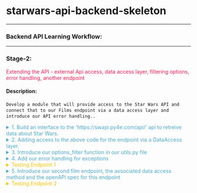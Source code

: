 
# starwars-api-backend-skeleton

---

### Backend API Learning Workflow:

---
### Stage-2:
<span style="color:#FF1B55FF">Extending the API - external Api access, data access layer, filtering options, error handling, another endpoint</span>

#### Description: 
    Develop a module that will provide access to the Star Wars API and connect that to our Films endpoint via a data access layer and introduce our API error handling..

<details>
<summary style="color:#4ba9cc">1. Build an interface to the 'https://swapi.py4e.com/api/' api to retreive data about Star Wars.</summary>

    For this module we shall build a class, a star wars object that provides us access to an external source of Star Wars data.
    
    Copy the code below into the starwars.py file.

```python
# -*- coding: utf-8 -*-

# ------------------------------------------------
#    External imports
# ------------------------------------------------

import asyncio
import aiohttp
import requests

# ------------------------------------------------
#    Python Imports
# ------------------------------------------------

# ------------------------------------------------
#     Module Imports
# ------------------------------------------------
from errors.v1.handlers import ApiError

# ------------------------------------------------
#    Script Wide Variables
# ------------------------------------------------
URL = 'https://swapi.py4e.com/api/'


# ------------------------------------------------
#          CLASSES START HERE
# ------------------------------------------------


class StarWars(object):
    """
        Star Wars object
        Facilitates Async Calls to the swapi api for retrieval of star wars data.
        All methods are static helper functions with the exception of request_data.
        The request_data function is used to retrieve star wars data and called via api
        StarWars class object instance.
    """

    def __init__(self, **kwargs):

        # Variables used for each instance of the class.
        self.swars_data = []
  ```
   
    Above you can see that we have a class called StarWars and an __init__ method. This method is used to 
    add any variables to all new star wars objects.
    
    Here you can see that we set the object variable swars_data to an empty list. We will see how this is used later.

    Look at the 'External Imports' near the top of the page.

```python
import asyncio
import aiohttp
import requests
```

    In this module we shall use two types of methods to send requests. Let's look at them in order of least complexity.

    1. A synchronous request via the third import in the list - the package 'requests'.
   
       'requests' is a well known python package that handles requests to any reachable service.

       When your code makes a synchronous request it does not return until it receives the response blocking any further
       processing, i.e. you have to wait for the response before continuing.
   
       We will use this kind of request when we require a single record from the Star Wars API.
   
   
#### A synchronous Request
    
![](images/syncio-requests.drawio.png)

    2. Asynchronous requests via the packages asyncio and aiohttp.
       We use asyncio along with aiohttp to create a set of input output tasks, i.e. in this case calls to the Star Wars APi and handle the responses via a function assigned to each call. 
       This is not the same as a promise in Javascript. We'll get to the details of how this works when we include the code shortly. In the meantime have a look at the following diagram to get a feel for we're going to do.
      
#### An asynchronous Request
      
![](images//async-request.drawio.png)
       
      As you can see from the diagram above, using an asyncio client session and aiohttp there is a connection pool that
      enables multiple requests to be sent simultaneously in any order to our Star Wars API.
      
      Each call/task is configured with a handler/method a url for the actual address of the call and any arguments we 
      wish to send with the call. 
      
      When we have added all our calls to the call list we then run the asyncio module and call asyncio gather with the calls
      list as a parameter. asyncio.gather will fire off all the calls which in turn call the handler/method that makes
      the calls. In that method handler, as we shall see in the code we use an 'await' keyword on the request. This tells the handler to
      stop processing the code in the handler at that point and allow the other code outside of it to be processed, which in this case means
      that the same method handler can be called again for the other requests. Each time releasing after the 'await'.
      
      When each request receives a response, the asyncio knows to go back to the point in the code directly after the await. This happens for each and every call.
      
      Now let's look at the code for both the synchronous and asynchronous calls made above.
      
   
```python
async def fetch_json(self, session: aiohttp.ClientSession(), url: str, **kwargs):
      """
         Async function to make multiple api calls and fetch json data for each call
         Adding the data when received to the self.swars_data list
      """
      print(f"Requesting {url}")
      resp = await session.request('GET', url=url, **kwargs)
      if resp.status == 200:
          data = await resp.json(content_type=None)
          print(f"Received data for {url}")
          # Put the results data on the end of the list
          self.swars_data.extend(data['results'])
      else:
          error = f"url {url}"
          raise ApiError(message=error, status_code=resp.status)

async def api_query(self, urls, **kwargs):
      """
         Set up an async task for each url in urls and call the urls asynchronously.
         Asyncio sets up a client connection to handle all the calls to the swapi api.
         Calls fetch_json after each task/url call gets a response
      """
      # Single client session for all the api calls. We use an open HTTP connection for simplicity here. The
      # data is open source...
      client = aiohttp.ClientSession(connector=aiohttp.TCPConnector(ssl=False))

      async with client as session:
          # Create fetch tasks from the urls
          tasks = []

          for url in urls:
              tasks.append(self.fetch_json(session=session, url=url, **kwargs))

          # waits for asyncio.gather() to be completed, required because we want to sort when all data has arrived
          await asyncio.gather(*tasks, return_exceptions=True)
          # This has no effect - because we are using a with statement that will automatically close the session
          # await session.close() 

def request_data_async(self, query, batch_size=None, max_items=None):
    """
        This method formats n number of urls with the parameter 'query'
    
    param: query - the api query parameter i.e. films or people
    param: max_items: The maximum number of items to fetch
    params: batch_size: The maximum items returned across all batches/api calls
    """
    # Create the initial url
    urls = []
    urls_append = urls.append
    
    if max_items and batch_size and max_items > batch_size:
        for i in range(1, round(max_items / batch_size) + 1):
            urls_append(f"{URL}{query}/?page={i}")
    else:
        urls.append(f"{URL}{query}/")
    
    # Call the api query function
    asyncio.run(self.api_query(urls)) 

def request_data_sync(self, query):
    """
        Request and wait for our data to return
        In this method we are using the requests package to make a simple synchronous API call
        The code is blocked until the response is received.
    :param query: Contains query parameters for the request
    :return:
    """
    status = ""
    
    try:
        # Format the url from the main swapi url plus the query/queries
        url = f"{URL}{query}/"
        # make the request
        r = requests.get(url=url)
        # Raise the status to make sure it was successful. If it is not the below exception will occur
        status = r.status_code
        r.raise_for_status()
    
        # We have success - let's return the data
        # extracting data in json format
        self.swars_data = r.json()
    except requests.ConnectionError as e:
        msg = "OOPS!! Connection Error. Make sure you are connected to a live Internet connection."
        raise ApiError(message=msg, status_code=status)
    except requests.Timeout as e:
        msg = "timeout-error"
        raise ApiError(message=msg, status_code=status)
    except requests.HTTPError as e:
        if status == 404:
            msg = "not-found"
        elif status == 400:
            msg = "bad-request"
        elif status == 500:
            msg = "server-error-star-wars-api"
        else:
            msg = "something-went-wrong"
        raise ApiError(message=msg, status_code=status)
    except KeyboardInterrupt:
        msg = "program-closed"
        raise ApiError(message=msg, status_code=status)        
```

    Let's walk through the code and map it to the images above.

    1. First let's look at the synchronous method.
   
```python
def request_data_sync(self, query):
```
    This is perfectly straight forward. We simply pass in a query parameter such as 'films/1', which tells us we want to 
    retrieve data for the film with ID 1. 
    
    Next we append this to the Star Wars API url, then make the request using requests. When the response returns we check the status. 
    If it is a 200 (all good), we take the json response data from the response object and assign it to our swars_data variable we declared in the class __init__ method. This
    
    If it is not ok we raise an exception. The exception message depends on the status. The exception being raised for all errors is the
    an ApiError. We'll get to our error handling shortly. For now, it is enough to know that errors/exceptions are being 
    handled.
   
    2. Let's now explore the more complex asynchronous method.
      
```python
def request_data_async(self, query, batch_size=None, max_items=None):
```

    As you can see we pass in three parameters.

        * The query parameter
        * A batch_size parameter - this tells us how many items we would like the Star Wars API to return in a single call.
        * A max_items parameter - this tells us how many items in total across all calls we wish to retrieve.


    This method builds n urls. Both batch_size and max_items are optional. If they have no value a single url is created by appending the Star Wars url with the query.
    Otherewise, a series of urls is created, according to the max_items being divided by the batch_size parameter. For each of these urls we not only append the query but also an extra
    query parameter called page, which equates to a number starting at 1 and ending in n+1. 

    Once our urls have been created we run the asyncio via asyncio.run, passing it a call to our query function which has the urls and any other arguments as parameters.
    This function then gets called within the asyncio process.

```python
async def api_query(self, urls, **kwargs):
```

    The first thing to notice about our api_query function is that the definition 'def' is preceded by 'async'.
    
    When a function is preceded by the keyword 'async' we know that this function is an asynchronous coroutine and will call some process using the 'await' keyword.
    The 'await' keyword tells the code to pass back control to the event loop. Therefore, the method api_query is a coroutine that performs a bunch of asynchronous calls.
    
    As you can see from the code we assign a bunch of tasks/request calls to a task list using the urls passed in. Each task is assignedd a method that it will call, 
    in this case
 
```python
def fetch_json(self, session: aiohttp.ClientSession(), url: str, **kwargs):
```

    This method has session, a relevant url and any extra arguments as parameters. Once we call asyncio.gather in our api_query method, passing our task list as a parmeter, 
    the 'fetch_json' function will be executed asynchronously until all tasks have been called. So if we have 10 urls to call 'fetch_json' gets called 10 times. So
    
    What happens in fetch_json, simple it makes a request to the url with specified query and arguments using the client session (connection pool).
    It uses the 'await' keyword here to release the event loop to fire the next call...When the response comes, it checks the status and if all ok, 
    adds the returned json response data to our class object swars_data variable. If there is an error then it handles it by raising an Api Error.
    
    Hopefully you have understood what's happening now and are ready to move on, but before you do that copy the last section of code and append it to the starwars.py file.

</details>

<details>
<summary style="color:#4ba9cc">2. Adding access to the above code for the endpoint via a DataAccess layer.</summary>

    We now have a gateway to the external Star Wars API data, but we need someway of connecting to that from our endpoint. This is where our data access layer comes into play.
    As mentioned in the introduction, we use a data access layer as a means to separate dealing with our data sources. This helps us maintain a robust structure and minimises maintenance, redundancy and refactoring.
    
    Let's look at the film endpoint again. Go to films/v1/endpoints.py and open it, you should see the following code for the endpoint get_film...

```python
def get_film(film_id, **kwargs):
    """
        Fetch a film's entity from its name
    :param film_id: The id of the film to be retrieved
    :return: Film Entity
    :errors:
        ApiError - raises an APIError
    """
    api_response()
```
    We are going to replace the line 'api_response()' with the code block below

```python
film = FilmDacc.film(film_id, kwargs['options'])
return api_response(film)
```

    This is our code for accessing the films data access layer.

    The following line of code calls the class (FilmDacc) method (film) and passes the films ID, and any keyword arguments we wish to pass to the method.
    As can be seen below the keyword arguments are in fact our options.


```python
film = FilmDacc.film(film_id, kwargs['options'])
```
    This method, if successful, will return all of the film data for the requested film ID. Before we take a look at the class in our data films access layer
    we first need to import the FilmDacc object
    
    Under Films Data Access layer introduce the import thus:

```python
from films.v1.data_access import *
```

    This uses the '*' notation to indicate that we shall import everything from the data access layer data_access.py
    
    Open the data_access.py file in the same folder and copy the following code into it.

```python
# -*- coding: utf-8 -*-

# ------------------------------------------------
#    Python Imports
# ------------------------------------------------

# ------------------------------------------------
#    External Imports
# ------------------------------------------------

# ------------------------------------------------
#     Module Imports
# ------------------------------------------------
from starwars import StarWars
from utils import options_filter

# ------------------------------------------------
#     Abstract Character Data Access Layer
# ------------------------------------------------

class FilmDacc(object):
    """
        Abstract Film Data Access Class
    """

    @staticmethod
    def film(film_id, options):
        """
             Retrieve a specific StarWars Film
        :param film_id:
        :param options: The options for filtering what gets returned - See API Specification
        :return: The filtered film data
        """
        starwars = StarWars()
        # Build and request the URL by adding the film_id
        starwars.request_data_sync('films/'+film_id)
        return options_filter(starwars.swars_data, options)[0]
```

    Let's examine the code.
    
    Under Module Imports you can see that there are three imported packages, our error handling (we'll get to that afterwards),
    the StarWars class we recently created and an options_filter from our utils.py module. Don't worry about that now, again we'll get to that later.
    Our focus for the moment is on the StarWars class which provides us a route into the external Star Wars API.
    
    Look at the class we have created for our Films data access layer.
    
    Currently, the class has a single staticmethod called film, which has two parameters, the film id and options. The film ID is obviously an ID, the options are a key-value pair object. A python dictionary.
    Hopefully you remember your python fundamentals and that a staticmethod is a class method that can be called directly from a class without creating a new object.
    
    To understand our options we need to briefly go back to our openAPI specification for films and look at these options. Look at the specification endpoint below and check the parameters, there you can see the parameter 'options'.


```yaml
# -----------------------------------------------
  # Film paths - REQUESTS
  # -----------------------------------------------

  /films/v1/{film_id}:

    get:
      summary: Retrieve a specific star wars film data set
      tags:
        - Film
      description: >
        
        Errors:

          token-invalid, 401
          authorisation-required, 401
          not-found, 404

      operationId: films.v1.endpoints.get_film
      parameters:
        - name: "film_id"
          description: Films Unique id
          in: path
          required: true
          schema:
            type: string
        - name: "options"
          in: query
          description: Optional Film Data
          required: false
          style: deepObject
          schema:
            $ref: '#/components/schemas/FilmExtras'
      responses:
        '200':
          description: Returns a data object containing a Films data
          content:
            application/json:
              schema:
                $ref: '#/components/schemas/FilmResponse'
```

    The parameter 'options' is a deepObject which means it has more than one level and is referenced by the schema FilmExtras.
    Unlike our 'film_id' parameter our 'options' parameter is placed in the query of the request and not in the path.

```yaml
# -----------------------------------------------
#  Film Extras REQUEST SCHEMA
# -----------------------------------------------
FilmExtras:
  type: object
  properties:
    characters:
      description: provide film character urls
      type: boolean
    planets:
      description: provide all film planet urls
      type: boolean
    species:
      description: provide all film species urls
      type: boolean
    starships:
      description: provide all film starship urls
      type: boolean
    vehicles:
      description: provide all film vehicle urls
      type: boolean
```

    As can be seen FilmExtras is an openAPI schema object containing several properties. Each of those properties is a boolean. It can be true or false. 
    Take a quick peak at our API interface to check how this object is represented.

![](.build-1_images/873778c7.png)

    The object in question is a simple Json key-value pair object and by default each key has a value set to true. 
    We can change the value to false if we do not require the information to be passed back in the response.
    
    Getting back to our data access method called film...

```python
starwars = StarWars()
# Build and request the URL by adding the film_id
starwars.request_data_sync('films/'+film_id)
return options_filter(starwars.swars_data, options)[0]
```

    Here's what's happening line by line.

#### starwars = StarWars()
    We are assigning a new instance of the class StarWars as an object an assigning it to our variable starwars.
#### starwars.request_data_sync('films/'+film_id)
    We call the object method request_dat_sync with a parameter that encompasses the path for films and an extra path variable which is the film ID.
    
#### return options_filter(starwars.swars_data, options)[0]
    This line returns the results of the options_filter function in the utils.py file. It does this by passing in the starwars object variable swars_data.
    We also pass in the options object, so the options filter can test for the options against the data in the response. Notice that at the end of the line and after the function call is closed we have [0].
    This is stating that in the list returned we only require the first item of the list and not the whole list. Why? Well because this is an endpoint that returns a single data item and it seems pointless to send this back as a list.
    We could of course avoid this if we did some tests on the list in the options_filter function and return the item itself and not the list, if indeed the list was made up of a single item.
    This is a choice, we make a decision and run with it. You will come across plenty of similar scenarios during your coding lifetime.

    Summing up so far.

      * We have introduced the StarWars class for access to our external Star Wars data source.
      * We have introduced the required data access layer class and method to act as the data gateway between our endpoint and the external data source.
      * We have modified our endpoint to interface with the data access layer
      * We have understood our 'options' object.

</details>

<details>
<summary style="color:#4ba9cc">3. Introduce our options_filter function in our utils.py file</summary>

    We already understand what our options_filter function has to do, now let's look at the code and see how it does it.

```python
# -*- coding: utf-8 -*-

# ------------------------------------------------
#    External imports
# ------------------------------------------------

# ------------------------------------------------
#    Python Imports
# ------------------------------------------------

# ------------------------------------------------
#    Module Imports
# ------------------------------------------------


def options_filter(data, options):
    """
        Filters through a list of dictionaries or a single dictionary and removes any data from the options dict that is set to false

    :param data: maybe a list of dicts or a single dict
    :param options: The options to filter on
    :return: Filtered data
    """

    # Define an empty list to hold all our filtered dictionaries
    fl = []

    def filter_options(data_set, options):
        new_dict = {}
        for k, _ in data_set.items():
            # The following line is a dictionary comprehension. It is used to filter optional data specified in the kwargs argument.
            # which is passed into the API by the client request as a Json dictionary of options.
            # The way it works is to filter key-value pairs from the returned film_entity dictionary against the kwargs dictionary.
            # Any key-value pair in the film_entity dictionary that is in the options dictionary of kwargs and set to False should be excluded from the returned data.
            filtered_dict = {k: v for (k, v) in data_set.items() if k not in options or options[k] is True}
            new_dict.update(filtered_dict)
        return new_dict

    if isinstance(data, list):

        for item in data:
            if isinstance(item, dict):
                fd = filter_options(item, options)
                fl.append(fd)
                
    elif isinstance(data, dict):
        
        fd = filter_options(data, options)
        fl.append(fd)
        
    else:
        return data

    return fl


```

    The function has two parameters

      * data - a python dictionary or list of dictionaries containing the options to filter
      * options - the object that contains the key-value pair mapping of data we want to include or not.

    Let's go through what's happening step by step.

    1. We declare an empty list - fl = []

    2. We check if our data parameter is a list.
      
      If it is a list we use an iteration (for loop) to take each object (item) from the data and call the function
      filter_options with the item and the options object. We make sure the item is a dictionary before we pass it. If it is not, we ignore it and continue the loop.
      We'll cover filter_options shortly. If it is a dictionary object we then take the result and append it to the list we declared earlier 'fl'
      The loop concludes when all data items have been through the function filter_options. Our resulting 'fl' list contains all the items with our options applied to them
      
      If it is not a list make sure it is a dictionary object and pass the object to filter_options along with the options object and append the result to our 'fl' list, which contains a single item filtered using our options object.
      
      If it is neither a list nor a dictionary then we ignore it and pass back the data as it came.
      
    3. Return 'fl'


       The function filter_options has the task of iterating over the item (data_set) keys and comparing those against keys in the options object which is a dictionary.

       The algorithm works as follows:

          1. Declare a new empty dictionary called new_dict.
          2. Iterate over the items in the data_set and filter them via a dictionary comprehension function as follows
        
             The dictionary comprehension does the following:
         
               * Takes each key-value pair from the data_set and checks to see if the same key is in options and is set to True, if it is set to True or the key is not in options the key-value pair are added to the
                 variable filtered_dict. 
               * The new_dict variable is then updated with the contents of filtered_dict. 
         
                 The filtered data is returned and forwarded on in the api_response to the client.
          
       That's it for our options_filter function. Now let's take that code and add it to our utils.py file.

</details>

<details>
<summary style="color:#4ba9cc">4. Add our error handling for exceptions</summary>

    As we have seen in the various blocks of code there are numerous exception possibilities. We need to present these exceptions in
    a standard manner for both us the developers and the client. 

    We use one exception declaration in our code:
    
      * ApiError

    Let's look at the exception handling in the 'request_data_sync'

```python
def request_data_sync(self, query):
    """
        Request and wait for our data to return
        In this method we are using the requests package to make a simple synchronous API call
        The code is blocked until the response is received.
    :param query: Contains query parameters for the request
    :return:
    """
    status = ""

    try:
        # Format the url from the main swapi url plus the query/queries
        url = f"{URL}{query}/"
        # make the request
        r = requests.get(url=url)
        # Raise the status to make sure it was successful. If it is not the below exception will occur
        status = r.status_code
        r.raise_for_status()

        # We have success - let's return the data
        # extracting data in json format
        self.swars_data = r.json()

    except requests.ConnectionError as e:
        msg = "OOPS!! Connection Error. Make sure you are connected to a live Internet connection."
        raise ApiError(message=msg, status_code=status)
    except requests.Timeout as e:
        msg = "OOPS!! Timeout Error"
        raise ApiError(message=msg, status_code=status)
    except requests.HTTPError as e:
        if status == 404:
            msg = "Not Found"
        elif status == 400:
            msg = "Bad Request"
        elif status == 500:
            msg = "Server Error on the Star Wars Api"
        else:
            msg = "Opps Something went wrong!!"
        raise ApiError(message=msg, status_code=status)
    except KeyboardInterrupt:
        msg = "Someone closed the program"
        raise ApiError(message=msg, status_code=status)
```

    As can be seen from the code, the 'requests' package has numerous exceptions itself. We use these to catch the various exceptions that occur when using the 'requests' package.
    However, we then raise our own exception ApiError and assign the message and status code to it.

    But why have an ApiError as well as the other exceptions. Predominantly two reasons:

      * To set an exception standard at certain points that perform certain logic, i.e. accessing data
      * To tailor the exception message. When using various packages, you get slightly different messages for the same error.
        By tailoring the messages to a standard we don't bombard the client with different messages for the same exception.

    When we write an API or other codebase for that matter we may decide on a number of exceptions to standardise on, this makes our life easier as a developer.
    However, we do not want to confuse the client with a number of different exceptions. Where those occur in our codebase is not really interesting to a client of the API.
    
    So what we do is we define a single exception to use for communicating exceptions to the client. In our case it's our ApiError exception handler,
    the ApiError.

    Coding our exceptions:
    
    Before we get into the actual error handling functions which will exist in 'errors/v1/handlers.py', we need to make a couple of changes to the main.py file that
    
    Under 'Module Imports' in main.py place the following line of code

```python
from errors.v1 import handlers as error_handlers
```

    Then add the following directly under the app.add.api function call. Placing a new line inbetween 

```python
app.app.register_blueprint(error_handlers.error_handlers)
```

    What the above line does is add a Flask blueprint registration. Blueprints are typically used to modularise a Flask application. But in this instance we are using it to 
    add our error handling functions as a module. 

    There are several ways to handle exceptions in Flask, some simpler than others. The reason we are using a blueprint is so that we can
    place all of our error code in a separate file and not in our main.py. Again, this provides clarity to our code structure, we know where things are.
    
    The following error handling code shows how this is done.

```python
# -*- coding: utf-8 -*-

# ------------------------------
#  External Imports
# ------------------------------
from flask import Blueprint
from flask import jsonify

# ------------------------------
#  Python Imports
# ------------------------------
import logging

# ------------------------------
#  Module Imports
# ------------------------------


# ------------------------------
#  Flask Blueprint Declaration
# ------------------------------
error_handlers = Blueprint('error_handlers', __name__)


# ------------------------------
#  Error Classes
# ------------------------------

class ApiError(Exception):
    """
        Parent Error Class - inherits default Exception
    :param: Exception - The raised exception
    """
    def __init__(self, message='There was an error', status_code=500, payload=None):
        """
        Class
        :param message: String
        :param status_code: Integer
        :param payload: Dict
        """
        Exception.__init__(self)
        self.message = message

        if status_code is not None:
            self.status_code = status_code
        self.payload = payload
        super(ApiError, self).__init__(message, status_code, payload)

    def to_dict(self):
        """
            Convert payload to a dictionary and add the message
        :return:
        """
        rv = dict(self.payload or ())
        rv['message'] = self.message
        rv['status'] = "error"
        return rv


@error_handlers.app_errorhandler(ApiError)
def handle_api_error(error):
    """
        Handles and logs the ApiError
    :param error: The actual error
    :return: error response
    """
    response = jsonify(error.to_dict())
    response.status_code = error.status_code
    logging.error(str(response.json['message']))
    return response

```

    As you can see we are importing our error handling blueprint that was registered in our main.py file.

```python
# ------------------------------
#  Flask Blueprint Declaration
# ------------------------------
error_handlers = Blueprint('error_handlers', __name__)
```
    Our custom exception class is then defined.

      * ApiError

    ApiError inherits from the default python exception class 'Exception'.

    The ApiError class takes upto three parameters, if none of these parameters are defined in the call, i.e. ApiError(), Then
    they are defined inline in the function head.


    The last function in the code above called handle_api_error is decorated with our registered blueprint error_handler which calls the function
    app_errorhandler with the parameter of our class error, in this case APiError.
    
    What this does is:

     * Take an instance of a raised ApiError (class object) and passes it to the function as the parameter 'error'.
     * Assigns a jsonified version of the arguments of the error via the class method 'to_dict', in this case, message, status and payload if it exists, to the variable 'response'
     * Adds the status to the response - so the client can retrieve it separately, but this is not strictly necessary as a call to the api that results in an error will
       receive the status code back from whatever method they are using to access the api.
     * Logs the error message (converting it to a string) - helps us developers out.
     * Returns the response

    Copy the above code to the error handler at errors/v1/handlers.py

    Now copy the following import to films/v1/endpoints.py and place it Module imports

```python
from errors.v1.handlers import ApiError
```

    That's it our error handling is now in place. 

</details>

<details>
<summary style="color: #ffc300">Testing Endpoint 1</summary>

    Let's test our code now. Run the main.py app again

      * Copy 'http://127.0.0.1:5003/ui' into the browser
      * Click on the Film endpoint
      * Click on 'Try it out'
      * Stick a 1 into the filed that says 'Film_id'
      * Click the blue execute bar 

    Hey Presto you should see the following responses:

![](images/film-endpoint-one-success.png)

    Now let's check our API exceptions are working. Do the same as above, but instead of putting a 1 as the film id, put 100 
    and execute it again.

![](images/api-not-found-error.png)

    As you can see our exception handling is working. We have a 404 not-found error.

    Great stuff!

    We have our first API endpoint running successfully. We have retrieved the complete data set of the Star Wars Movie 'A New Hope' from an external data source.

###Exercise

    Try setting some of the options to false and get different films up, by changing the id. Hint there are 7 films.

</details>

<details>

<summary style="color:#4ba9cc">5. Introduce our second film endpoint, the associated data access method and the openAPi spec for this endpoint</summary>

    Whoa! We are nearly there, but not quite.
    
    Let's top it all off by adding a second films endpoint. Our second films endpoint will retrieve all the films from the Star Wars series. 1 through 7.
    
    Check out the code:

```python
def get_films(**kwargs):
    """
        Fetch all the films via pagination. If there is a cursor then fetch the next batch of films

    :param kwargs: dictionary object containing keyword arguments
    :return: List of Film Entities and total film count
    :errors:
    """

    films, count = FilmDacc.films(kwargs['options'])

    if films:
        return api_response({
            'results': films,
            'count': count
        })
    else:
        raise ApiError('films-not-found', status_code=404)
```

    'get_films' is exactly what is says on the label. The differences between this and the 'get_film' endpoint are:

      * It calls the FilmData access method 'films' instead of 'film'
      * it returns a list of film objects
      * it returns a count representing the number of films retrieved.

    Copy and append the code above to the films/v1/endpoints.py 
    
    The data access method 'films' is up next, let's take a look...

```python
@staticmethod
def films(options):
    """
         Retrieve StarWars Films

    :param options:The options for filtering what gets returned - See API Specification
    :return: The filtered films data
    """
    starwars = StarWars()
    starwars.request_data_async('films')
    films = options_filter(starwars.swars_data, options)
    return films, len(films)

```

      * instantiate the starwars object
      * call the starwars object method request_data_async, passing in the query 'films'
      * filter the result with our options and return
      * return the list of film objects and the length of the list, which represents the number of films, i.e. the count.

    copy and append this code to the films/v1/data_access.py file
    
    Finally, let's grab our openAPI specification for this endpoint.

```yaml
/films/v1/:

    get:
      summary: Retrieve a list of star wars films - Requires login.
      tags:
        - Films
      description: >

        Required Headers:

            Authorization request header

              Bearer Valid Admin Access Token

        Errors:

            token-invalid, 401
            authorisation-required, 401
            not-found, 404

      operationId: films.v1.endpoints.get_films
      parameters:
        - name: "options"
          in: query
          description: Optional Film Data
          required: false
          style: deepObject
          schema:
            $ref: '#/components/schemas/FilmExtras'

      responses:
        '200':
          description: Returns a data object containing a list of Film entities
          content:
            application/json:
              schema:
                $ref: '#/components/schemas/FilmListResponse'
```
    Copy and place the above specification and append it directly below the first endpoint specification iin your openapi.yaml file.
    
    Next, the openapi schema for returning more than one film. It's called FilmListResponse

```yaml
FilmListResponse:
  properties:
    results:
      type: array
      items:
        $ref: '#/components/schemas/FilmResponse'
    count:
      description: total number of films returned
      type: object
```

    This takes an array/list of file objects as per the schema 'FilmResponse'
    
    Copy this schema and place it in the openapi.yaml file directly after 'FilmResponse'
    
    Great we are all set, but before we test this second endpoint take a while to study the three components we have just added. 
    Make sure you understand what is happening, and be sure to refresh yourself with the 'request_data_async' method in the starwars class.
    
    Once you are confident you understand, move on to the next 'Testing' the second endpoint below

</details>

<details>
<summary style="color: #ffc300">Testing Endpoint 2</summary>

    * Run the main app again
    * Copy the url remembering to add the '/ui' to it.
    * Go to the second films endpoint,  just below the first one, and click 'Try it out'
    * Click the blue execute button and wait for the results.

    You should see the following:

![](images/film-endpoint-two-success.png)

    We have an http 200 response with data containing 7 films in total.

###**Now take a while to look at all the files you have added code to and make sure you understand what's happening.** 

###**It's important for the next part of the training where you will be expected to go it alone**.

When you're done you you can continue with stage-3 

[<span style="color:#4ba9cc">Stage 3 - Go it alone - Exercise</span>](exercise.md)

</details>
